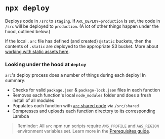 # `npx deploy`

Deploys code in `/src` to `staging`. If `ARC_DEPLOY=production` is set, the code in `/src` will be deployed to `production`. (A lot of other things happen under the hood, outlined below.)

If the local `.arc` file has defined (and created) `@static` buckets, then the contents of `.static` are deployed to the appropriate S3 bucket. More about [working with static assets here](/guides/static-assets).

### Looking under the hood at `deploy`

`arc`'s deploy process does a number of things during each deploy! In summary:

- Checks for valid `package.json` & `package-lock.json` files in each function
- Removes each function's local `node_modules` folder and does a fresh install of all modules
- Populates each function with [`arc` shared code](/guides/sharing-common-code) via `/src/shared`
- Compresses and uploads each function directory to its corresponding Lambda

> Reminder: All `arc` npm run scripts require `AWS_PROFILE` and `AWS_REGION` environment variables set. Learn more in the [Prerequisites guide](/quickstart).

<script src="https://asciinema.org/a/181944.js" id="asciicast-181944" async data-autoplay="true" data-size="big"></script>
